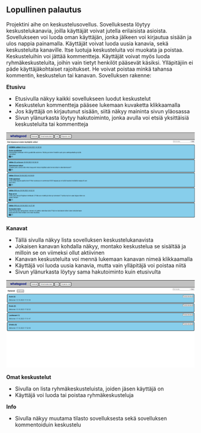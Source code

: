 ## Lopullinen palautus

Projektini aihe on keskustelusovellus. Sovelluksesta löytyy keskustelukanavia, joilla käyttäjät voivat jutella erilaisista asioista.
Sovellukseen voi luoda oman käyttäjän, jonka jälkeen voi kirjautua sisään ja ulos nappia painamalla.
Käyttäjät voivat luoda uusia kanavia, sekä keskusteluita kanaville. Itse luotuja keskusteluita voi muokata ja poistaa. Keskusteluihin voi jättää kommentteja.
Käyttäjät voivat myös luoda ryhmäkeskusteluita, joihin vain tietyt henkilöt pääsevät käsiksi. Ylläpitäjiin ei päde käyttäjäkohtaiset rajoitukset. He voivat poistaa minkä tahansa kommentin, keskustelun tai kanavan. Sovelluksen rakenne:

**Etusivu**
- Etusivulla näkyy kaikki sovellukseen luodut keskustelut
- Keskustelun kommentteja pääsee lukemaan kuvaketta klikkaamalla
- Jos käyttäjä on kirjautunut sisään, siitä näkyy maininta sivun yläosassa
- Sivun ylänurkasta löytyy hakutoiminto, jonka avulla voi etsiä yksittäisiä keskusteluita tai kommentteja

<img src="../images/frontpage.png" width="700"/>

**Kanavat**
- Tällä sivulla näkyy lista sovelluksen keskustelukanavista
- Jokaisen kanavan kohdalla näkyy, montako keskustelua se sisältää ja milloin se on viimeksi ollut aktiivinen
- Kanavan keskusteluita voi mennä lukemaan kanavan nimeä klikkaamalla
- Käyttäjä voi luoda uusia kanavia, mutta vain ylläpitäjä voi poistaa niitä
- Sivun ylänurkasta löytyy sama hakutoiminto kuin etusivulta

<img src="../images/discussion_page.png" width="700"/>

**Omat keskustelut**
- Sivulla on lista ryhmäkeskusteluista, joiden jäsen käyttäjä on
- Käyttäjä voi luoda tai poistaa ryhmäkeskusteluja

**Info**
- Sivulla näkyy muutama tilasto sovelluksesta sekä sovelluksen kommentoiduin keskustelu
